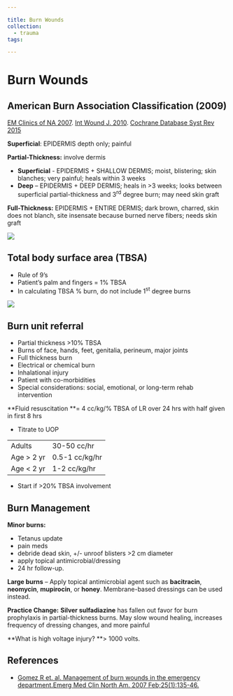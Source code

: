 ```yaml
---

title: Burn Wounds
collection:
  - trauma
tags:

---
```


# Burn Wounds

## American Burn Association Classification (2009)

[EM Clinics of NA 2007](https://www.ncbi.nlm.nih.gov/pubmed/?term=17400077). [Int Wound J. 2010](https://www.ncbi.nlm.nih.gov/pubmed/?term=20649832). [Cochrane Database Syst Rev 2015](https://www.ncbi.nlm.nih.gov/pubmed/?term=25742878) 

**Superficial**<span>: EPIDERMIS depth only; painful</span>

**Partial-Thickness:** <span>involve dermis</span>

-   **Superficial** - EPIDERMIS + SHALLOW DERMIS; moist, blistering; skin blanches; very painful; heals within 3 weeks
-   **Deep** – EPIDERMIS + DEEP DERMIS; heals in &gt;3 weeks; looks between superficial partial-thickness and 3<sup>rd</sup> degree burn; may need skin graft

**Full-Thickness:** EPIDERMIS + ENTIRE DERMIS; dark brown, charred, skin does not blanch, site insensate because burned nerve fibers; needs skin graft

![](https://d2p53dh3qxfm0x.cloudfront.net/uploads/img/1jx/5/m/480e4cbc-2024-53fd-9125-3d0912daad78/640.png)

## Total body surface area (TBSA)

-   Rule of 9’s
-   Patient’s palm and fingers = 1% TBSA
-   In calculating TBSA % burn, do not include 1<sup>st</sup> degree burns

![](https://d2p53dh3qxfm0x.cloudfront.net/uploads/img/1jx/5/m/eb07bd85-a4cf-5f4e-968f-df704fb57b49/640.png)

## Burn unit referral

-   Partial thickness &gt;10% TBSA
-   Burns of face, hands, feet, genitalia, perineum, major joints
-   Full thickness burn
-   Electrical or chemical burn
-   Inhalational injury
-   Patient with co-morbidities
-   Special considerations: social, emotional, or long-term rehab intervention

**Fluid resuscitation **= 4 cc/kg/% TBSA of LR over 24 hrs with half given in first 8 hrs

-   Titrate to UOP

|               |                |
|---------------|----------------|
| Adults        | 30-50 cc/hr    |
| Age &gt; 2 yr | 0.5-1 cc/kg/hr |
| Age &lt; 2 yr | 1-2 cc/kg/hr   |

-   Start if &gt;20% TBSA involvement

## Burn Management

**Minor burns:**

-   Tetanus update
-   pain meds
-   debride dead skin, +/- unroof blisters &gt;2 cm diameter
-   apply topical antimicrobial/dressing
-   24 hr follow-up.

**Large burns** – Apply topical antimicrobial agent such as **bacitracin**, **neomycin**, **mupirocin**, or **honey**. Membrane-based dressings can be used instead.

**Practice Change:** **Silver sulfadiazine** has fallen out favor for burn prophylaxis in partial-thickness burns. May slow wound healing, increases frequency of dressing changes, and more painful

**What is high voltage injury? **&gt; 1000 volts.

## References

-   [Gomez R et. al. Management of burn wounds in the emergency department.Emerg Med Clin North Am. 2007 Feb;25(1):135-46.](http://www.ncbi.nlm.nih.gov/pubmed/?term=Gomez+Cancio+Emerg+Med+Clin+of+N+Am+2007)
